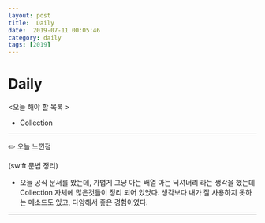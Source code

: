 ```yaml
---
layout: post
title:  Daily
date:  2019-07-11 00:05:46
category: daily
tags: [2019]
---
```


# Daily

<오늘 해야 할 목록 >

- Collection

------

✏️ 오늘 느낀점

(swift 문법 정리)
- 오늘 공식 문서를 봤는데, 가볍게 그냥 아는 배열 아는 딕셔너리 라는 생각을 했는데 Collection 자체에 많은것들이 정리 되어 있었다.
생각보다 내가 잘 사용하지 못하는 메소드도 있고, 다양해서 좋은 경험이였다.
  
------
